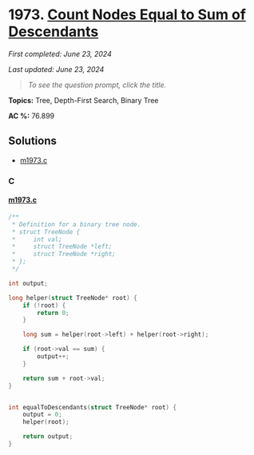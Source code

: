 # 1973. [Count Nodes Equal to Sum of Descendants](<https://leetcode.com/problems/count-nodes-equal-to-sum-of-descendants>)

*First completed: June 23, 2024*

*Last updated: June 23, 2024*


> *To see the question prompt, click the title.*

**Topics:** Tree, Depth-First Search, Binary Tree

**AC %:** 76.899


## Solutions

- [m1973.c](<../my-submissions/m1973.c>)
### C
#### [m1973.c](<../my-submissions/m1973.c>)
```C
/**
 * Definition for a binary tree node.
 * struct TreeNode {
 *     int val;
 *     struct TreeNode *left;
 *     struct TreeNode *right;
 * };
 */

int output;

long helper(struct TreeNode* root) {
    if (!root) {
        return 0;
    }

    long sum = helper(root->left) + helper(root->right);

    if (root->val == sum) {
        output++;
    }

    return sum + root->val;
}


int equalToDescendants(struct TreeNode* root) {
    output = 0;
    helper(root);

    return output;
}
```

